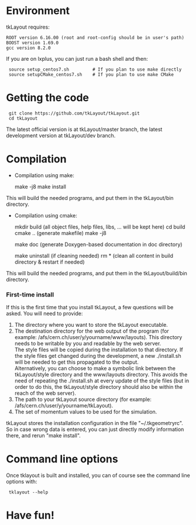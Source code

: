# Environment

tkLayout requires:

    ROOT version 6.16.00 (root and root-config should be in user's path)
    BOOST version 1.69.0
    gcc version 8.2.0

If you are on lxplus, you can just run a bash shell and then:

     source setup_centos7.sh         # If you plan to use make directly
     source setupCMake_centos7.sh    # If you plan to use make CMake
     
     
# Getting the code

     git clone https://github.com/tkLayout/tkLayout.git
     cd tkLayout

The latest official version is at tkLayout/master branch, the latest development version at tkLayout/dev branch.


# Compilation

- Compilation using make:

    make -j8
    make install

This will build the needed programs, and put them in the tkLayout/bin directory.

- Compilation using cmake:

    mkdir build     (all object files, help files, libs, ... will be kept here)
    cd build
    cmake ..        (generate makefile)
    make -j8
    
    make doc        (generate Doxygen-based documentation in doc directory)
    
    make uninstall  (if cleaning needed)
    rm *            (clean all content in build directory & restart if needed)

This will build the needed programs, and put them in the tkLayout/build/bin directory.


### First-time install
If this is the first time that you install tkLayout, a few questions will be asked. You will need to provide:

1. The directory where you want to store the tkLayout executable.
2. The destination directory for the web output of the program (for example: /afs/cern.ch/user/y/yourname/www/layouts). This directory needs to be writable by you and readable by the web server.    
  The style files will be copied during the installation to that directory. If the style files get changed during the development, a new ./install.sh will be needed to get this propagated to the output.   
  Alternatively, you can choose to make a symbolic link between the tkLayout/style directory and
  the www/layouts directory. This avoids the need of repeating the ./install.sh at every update of the style files
  (but in order to do this, the tkLayout/style directory should also be within the reach of the web server).
3. The path to your tkLayout source directory (for example: /afs/cern.ch/user/y/yourname/tkLayout).
4. The set of momentum values to be used for the simulation.

tkLayout stores the installation configuration in the file "~/.tkgeometryrc". 
So in case wrong data is entered, you can just directly modify information there, and rerun "make install".


# Command line options

Once tklayout is built and installed, you can of course see the command line options with:

     tklayout --help


# Have fun!
